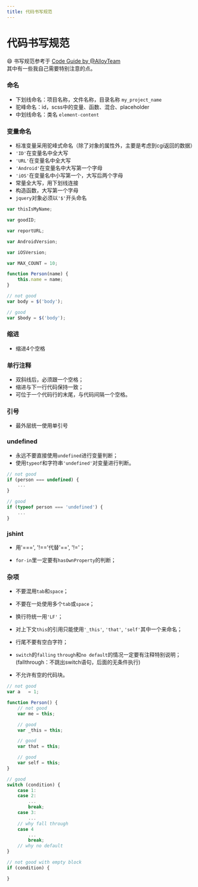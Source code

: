 ```yaml
---
title: 代码书写规范
---
```


# 代码书写规范 

:smile: 书写规范参考于 [Code Guide by @AlloyTeam](http://alloyteam.github.io/CodeGuide/#project-naming)  
其中有一些我自己需要特别注意的点。

### 命名  

* 下划线命名：项目名称，文件名称，目录名称 `my_project_name`  
* 驼峰命名：id，scss中的变量、函数、混合、placeholder  
* 中划线命名：类名 `element-content`   

### 变量命名  

* 标准变量采用驼峰式命名（除了对象的属性外，主要是考虑到cgi返回的数据）
* `'ID'`在变量名中全大写
* `'URL'`在变量名中全大写
* `'Android'`在变量名中大写第一个字母
* `'iOS'`在变量名中小写第一个，大写后两个字母
* 常量全大写，用下划线连接
* 构造函数，大写第一个字母
* `jquery`对象必须以`'$'`开头命名  

```js
var thisIsMyName;

var goodID;

var reportURL;

var AndroidVersion;

var iOSVersion;

var MAX_COUNT = 10;

function Person(name) {
    this.name = name;
}

// not good
var body = $('body');

// good
var $body = $('body');
```

### 缩进

* 缩进4个空格  

### 单行注释  

* 双斜线后，必须跟一个空格；
* 缩进与下一行代码保持一致；
* 可位于一个代码行的末尾，与代码间隔一个空格。  

### 引号  

* 最外层统一使用单引号

### undefined  

* 永远不要直接使用`undefined`进行变量判断；  
* 使用`typeof`和字符串`'undefined'`对变量进行判断。  

```js
// not good
if (person === undefined) {
    ...
}

// good
if (typeof person === 'undefined') {
    ...
}
```  
### jshint  

* 用'===', '!=='代替'==', '!='；

* `for-in`里一定要有`hasOwnProperty`的判断；  

### 杂项  

* 不要混用`tab`和`space`；

* 不要在一处使用多个`tab`或`space`；

* 换行符统一用`'LF'`；

* 对上下文`this`的引用只能使用`'_this'`, `'that'`, `'self'`其中一个来命名；

* 行尾不要有空白字符；

* `switch`的`falling` `through`和`no default`的情况一定要有注释特别说明；(fallthrough：不跳出switch语句，后面的无条件执行)

* 不允许有空的代码块。  

```js
// not good
var a   = 1;

function Person() {
    // not good
    var me = this;

    // good
    var _this = this;

    // good
    var that = this;

    // good
    var self = this;
}

// good
switch (condition) {
    case 1:
    case 2:
        ...
        break;
    case 3:
        ...
    // why fall through
    case 4
        ...
        break;
    // why no default
}

// not good with empty block
if (condition) {

}
```

